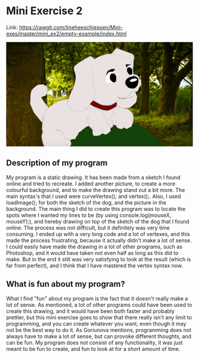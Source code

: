 # Mini Exercise 2

Link: https://rawgit.com/lineheeschjessen/Mini-exes/master/mini_ex2/empty-example/index.html

![alt text](mini_ex2.png "beskrivelse af billede")

## Description of my program 

My program is a static drawing. It has been made from a sketch I found online and tried to recreate. I added another picture, to create a more colourful background, and to make the drawing stand out a bit more. The main syntax's that I used were curveVertex(); and vertex();. Also, I used loadImage(); for both the sketch of the dog, and the picture in the background. The main thing I did to create this program was to locate the spots where I wanted my lines to be (by using console.log(mouseX, mouseY);), and hereby drawing on top of the sketch of the dog that I found online. The process was not difficult, but it definitely was very time consuming. I ended up with a very long code and a lot of vertexes, and this made the process frustrating, because it actually didn't make a lot of sense. I could easily have made the drawing in a lot of other programs, such as Photoshop, and it would have taken not even half as long as this did to make. But in the end it still was very satisfying to look at the result (which is far from perfect), and I think that I have mastered the vertex syntax now.  

## What is fun about my program?

What I find "fun" about my program is the fact that it doesn't really make a lot of sense. As mentioned, a lot of other programs could have been used to create this drawing, and it would have been both faster and probably prettier, but this mini exercise goes to show that there really isn't any limit to programming, and you can create whatever you want, even though it may not be the best way to do it. As Goriunova mentions, programming does not always have to make a lot of sense, but can provoke different thoughts, and can be fun. My program does not consist of any functionality, it was just meant to be fun to create, and fun to look at for a short amount of time. 
